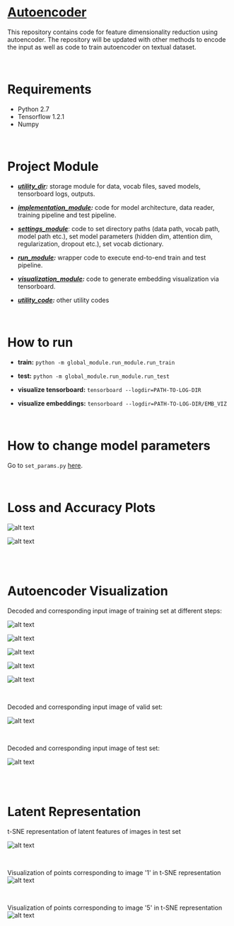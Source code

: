 # [Autoencoder](https://github.com/krayush07/autoencoder/)
This repository contains code for feature dimensionality reduction using autoencoder. The repository will be updated with other methods to encode the input as well as code to train autoencoder on textual dataset.

<br/>

# Requirements
* Python 2.7<br/>
* Tensorflow 1.2.1<br/>
* Numpy<br/>

<br/>

# Project Module
* **_[utility_dir](/global_module/utility_dir):_** storage module for data, vocab files, saved models, tensorboard logs, outputs.

* **_[implementation_module](/global_module/implementation_module):_** code for model architecture, data reader, training pipeline and test pipeline.

* **_[settings_module](/global_module/settings_module)_**: code to set directory paths (data path, vocab path, model path etc.), set model parameters (hidden dim, attention dim, regularization, dropout etc.), set vocab dictionary.

* **_[run_module](/global_module/run_module):_** wrapper code to execute end-to-end train and test pipeline.

* **_[visualization_module](/global_module/visualization_module):_** code to generate embedding visualization via tensorboard.

* **_[utility_code](/global_module/utility_code):_** other utility codes

<br/>

# How to run
* **train:** `python -m global_module.run_module.run_train`

* **test:** `python -m global_module.run_module.run_test`

* **visualize tensorboard:** `tensorboard --logdir=PATH-TO-LOG-DIR`

* **visualize embeddings:** `tensorboard --logdir=PATH-TO-LOG-DIR/EMB_VIZ`

<br/>

# How to change model parameters

Go to `set_params.py` [here](/global_module/settings_module/set_params.py).


<br/>


# Loss and Accuracy Plots

![alt text](global_module/utility_dir/mnist/viz/train_loss.png?raw=true "train_loss")

![alt text](global_module/utility_dir/mnist/viz/valid_loss.png?raw=true "valid_loss")

 <br/>
 <br/>


# Autoencoder Visualization

Decoded and corresponding input image of training set at different steps:

![alt text](global_module/utility_dir/mnist/viz/train_3065_3.png?raw=true "'3' at step 3065")

![alt text](global_module/utility_dir/mnist/viz/train_3065_6.png?raw=true "'6' at step 3065")

![alt text](global_module/utility_dir/mnist/viz/train_7390_0.png?raw=true "'0' at step 7390")

![alt text](global_module/utility_dir/mnist/viz/train_7390_2.png?raw=true "'2' at step 7390")

![alt text](global_module/utility_dir/mnist/viz/train_48000_3.png?raw=true "'0' at step 48000")


<br/>


Decoded and corresponding input image of valid set:

![alt text](global_module/utility_dir/mnist/viz/valid_12000_9.png?raw=true "'9' at step 12000")

<br/>

Decoded and corresponding input image of test set:

![alt text](global_module/utility_dir/mnist/viz/test_7.png?raw=true "'7'")

<br/>
<br/>

# Latent Representation

t-SNE representation of latent features of images in test set

![alt text](global_module/utility_dir/mnist/viz/tSNE_test.png?raw=true "'t-SNE of latent features of images in test set. Each (label) digit is represented by a different color'")

<br/>

Visualization of points corresponding to image '1' in t-SNE representation
![alt text](global_module/utility_dir/mnist/viz/label1.png?raw=true "'Points representing images of 1 in test set.'")


<br/>

Visualization of points corresponding to image '5' in t-SNE representation
![alt text](global_module/utility_dir/mnist/viz/label5.png?raw=true "'Points representing images of 5 in test set.'")


